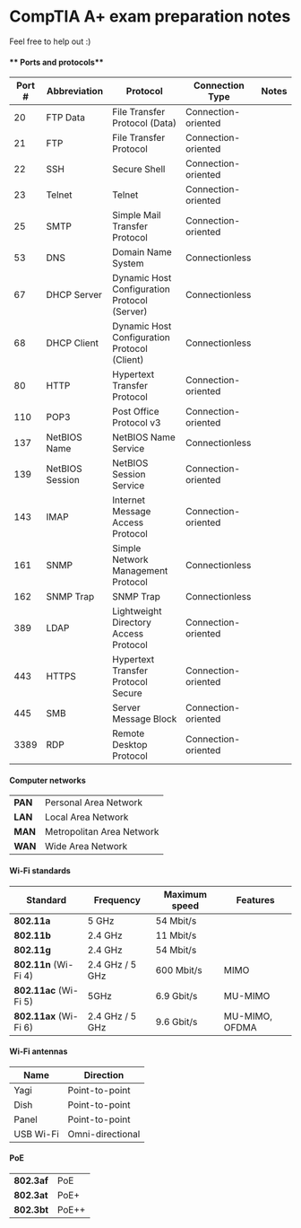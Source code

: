 # CompTIA A+ exam preparation notes
Feel free to help out :)

#### ** Ports and protocols**
| Port # | Abbreviation | Protocol                           | Connection Type     | Notes |
|--------|--------------|------------------------------------|---------------------|-------|
| 20     | FTP Data     | File Transfer Protocol (Data)      | Connection-oriented   |       |
| 21     | FTP          | File Transfer Protocol             | Connection-oriented   |       |
| 22     | SSH          | Secure Shell                       | Connection-oriented   |       |
| 23     | Telnet       | Telnet                             | Connection-oriented   |       |
| 25     | SMTP         | Simple Mail Transfer Protocol      | Connection-oriented   |       |
| 53     | DNS          | Domain Name System                 | Connectionless       |       |
| 67     | DHCP Server  | Dynamic Host Configuration Protocol (Server) | Connectionless       |       |
| 68     | DHCP Client  | Dynamic Host Configuration Protocol (Client) | Connectionless       |       |
| 80     | HTTP         | Hypertext Transfer Protocol        | Connection-oriented   |       |
| 110    | POP3         | Post Office Protocol v3            | Connection-oriented   |       |
| 137    | NetBIOS Name | NetBIOS Name Service               | Connectionless       |       |
| 139    | NetBIOS Session | NetBIOS Session Service          | Connection-oriented   |       |
| 143    | IMAP         | Internet Message Access Protocol   | Connection-oriented   |       |
| 161    | SNMP         | Simple Network Management Protocol | Connectionless       |       |
| 162    | SNMP Trap    | SNMP Trap                         | Connectionless       |       |
| 389    | LDAP         | Lightweight Directory Access Protocol | Connection-oriented   |     |
| 443    | HTTPS        | Hypertext Transfer Protocol Secure  | Connection-oriented   |       |
| 445    | SMB          | Server Message Block               | Connection-oriented   |       |
| 3389   | RDP          | Remote Desktop Protocol            | Connection-oriented   |       |



#### **Computer networks**

| |   |
| ------------ | ------------ |
|**PAN**   |Personal Area Network   |
|**LAN**   |Local Area Network   |
|**MAN**   |Metropolitan Area Network   |
|**WAN**   |Wide Area Network   |

#### **Wi-Fi standards**

|Standard   |Frequency   |Maximum speed      | Features |
|------------ | ------------ | ------------ | ------------ |
|**802.11a**   |5 GHz    |54 Mbit/s   |
|**802.11b**   |2.4 GHz      |11 Mbit/s   |
|**802.11g**   |2.4 GHz   |54 Mbit/s   |
|**802.11n** (Wi-Fi 4)   |2.4 GHz / 5 GHz   |600 Mbit/s   | MIMO
|**802.11ac** (Wi-Fi 5)  |5GHz   |6.9 Gbit/s   | MU-MIMO
|**802.11ax** (Wi-Fi 6)   |2.4 GHz / 5 GHz   |9.6 Gbit/s   |MU-MIMO, OFDMA

#### **Wi-Fi antennas**

| Name|Direction   |
| ------------ | ------------ |
|Yagi   | Point-to-point  |
|Dish   |Point-to-point    |
|Panel   | Point-to-point   |
|USB Wi-Fi   |Omni-directional   |

#### **PoE**

| |   |
| ------------ | ------------ |
|**802.3af**   | PoE   |
|**802.3at**   |PoE+   |
|**802.3bt**   |PoE++   |

